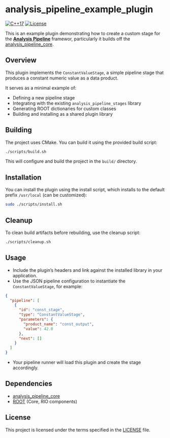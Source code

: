# analysis_pipeline_example_plugin

[![C++17](https://img.shields.io/badge/C++-17-blue.svg)]()
[![License](https://img.shields.io/badge/license-MIT-green)]()


This is an example plugin demonstrating how to create a custom stage for the **[Analysis Pipeline](https://github.com/jaca230/analysis_pipeline)** framewor, particularly it builds off the [analysis\_pipeline\_core](https://github.com/jaca230/analysis_pipeline_core).

## Overview

This plugin implements the `ConstantValueStage`, a simple pipeline stage that produces a constant numeric value as a data product.

It serves as a minimal example of:

* Defining a new pipeline stage  
* Integrating with the existing `analysis_pipeline_stages` library  
* Generating ROOT dictionaries for custom classes  
* Building and installing as a shared plugin library  

## Building

The project uses CMake. You can build it using the provided build script:

```bash
./scripts/build.sh
````

This will configure and build the project in the `build/` directory.

## Installation

You can install the plugin using the install script, which installs to the default prefix `/usr/local` (can be customized):

```bash
sudo ./scripts/install.sh
```

## Cleanup

To clean build artifacts before rebuilding, use the cleanup script:

```bash
./scripts/cleanup.sh
```

## Usage

* Include the plugin’s headers and link against the installed library in your application.
* Use the JSON pipeline configuration to instantiate the `ConstantValueStage`, for example:

```json
{
  "pipeline": [
    {
      "id": "const_stage",
      "type": "ConstantValueStage",
      "parameters": {
        "product_name": "const_output",
        "value": 42.0
      },
      "next": []
    }
  ]
}
```

* Your pipeline runner will load this plugin and create the stage accordingly.

## Dependencies

* [analysis\_pipeline\_core](https://github.com/jaca230/analysis_pipeline_core)
* [ROOT](https://root.cern/) (Core, RIO components)  


## License

This project is licensed under the terms specified in the [LICENSE](LICENSE) file.

```
